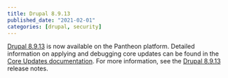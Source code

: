 ```yaml
---
title: Drupal 8.9.13
published_date: "2021-02-01"
categories: [drupal, security]
---
```

[Drupal 8.9.13](https://www.drupal.org/project/drupal/releases/8.9.13) is now available on the Pantheon platform. Detailed information on applying and debugging core updates can be found in the [Core Updates documentation](/core-updates). For more information, see the [Drupal 8.9.13](https://www.drupal.org/project/drupal/releases/8.9.13) release notes.
